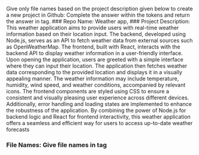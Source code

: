 Give only file names based on the project description given below to create a new project in Github: Complete the answer within the tokens and return the answer in <answer> tag. ### Repo Name: Weather app, ### Project Description: This weather application aims to provide users with real-time weather information based on their location input. The backend, developed using Node.js, serves as an API to fetch weather data from external sources such as OpenWeatherMap. The frontend, built with React, interacts with the backend API to display weather information in a user-friendly interface.
Upon opening the application, users are greeted with a simple interface where they can input their location. The application then fetches weather data corresponding to the provided location and displays it in a visually appealing manner. The weather information may include temperature, humidity, wind speed, and weather conditions, accompanied by relevant icons.
The frontend components are styled using CSS to ensure a consistent and visually pleasing user experience across different devices. Additionally, error handling and loading states are implemented to enhance the robustness of the application.
By combining the power of Node.js for backend logic and React for frontend interactivity, this weather application offers a seamless and efficient way for users to access up-to-date weather forecasts
### File Names: Give file names in <answer> tag
